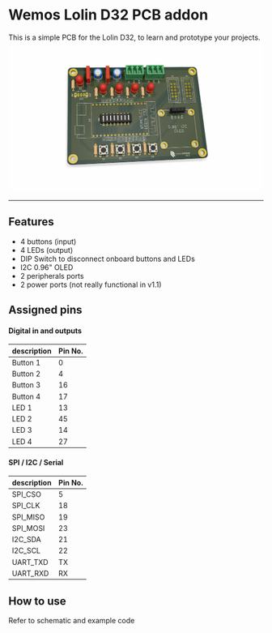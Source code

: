 # Wemos Lolin D32 PCB addon
This is a simple PCB for the Lolin D32, to learn and prototype your projects.
![Alt text](pictures/3drendering.png?raw=true "3D Rendering")

---

## Features
- 4 buttons (input)
- 4 LEDs (output)
- DIP Switch to disconnect onboard buttons and LEDs
- I2C 0.96" OLED
- 2 peripherals ports
- 2 power ports (not really functional in v1.1)

## Assigned pins
#### Digital in and outputs
| description | Pin No. |
|-------------|---------|
| Button 1    | 0       |
| Button 2    | 4       |
| Button 3    | 16      |
| Button 4    | 17      |
| LED 1       | 13      |
| LED 2       | 45      |
| LED 3       | 14      |
| LED 4       | 27      |

#### SPI / I2C / Serial
| description | Pin No. |
|-------------|---------|
| SPI_CSO     | 5       |
| SPI_CLK     | 18      |
| SPI_MISO    | 19      |
| SPI_MOSI    | 23      |
| I2C_SDA     | 21      |
| I2C_SCL     | 22      |
| UART_TXD    | TX      |
| UART_RXD    | RX      |

## How to use
Refer to schematic and example code
